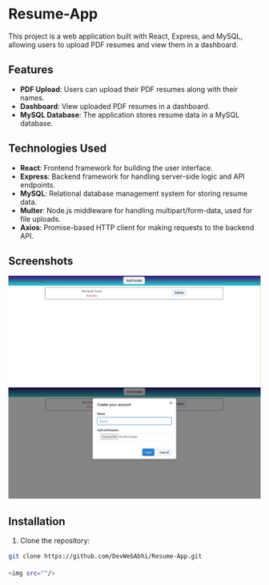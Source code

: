 # Resume-App

This project is a web application built with React, Express, and MySQL, allowing users to upload PDF resumes and view them in a dashboard.

## Features

- **PDF Upload**: Users can upload their PDF resumes along with their names.
- **Dashboard**: View uploaded PDF resumes in a dashboard.
- **MySQL Database**: The application stores resume data in a MySQL database.

## Technologies Used

- **React**: Frontend framework for building the user interface.
- **Express**: Backend framework for handling server-side logic and API endpoints.
- **MySQL**: Relational database management system for storing resume data.
- **Multer**: Node.js middleware for handling multipart/form-data, used for file uploads.
- **Axios**: Promise-based HTTP client for making requests to the backend API.

## Screenshots

<img src="./Assets/ss1.JPG"/>

<img src="./Assets/ss2.JPG"/>

## Installation

1. Clone the repository:

```bash
git clone https://github.com/DevWebAbhi/Resume-App.git

<img src=""/>